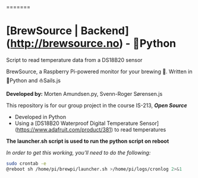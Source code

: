 =======
# [BrewSource | Backend] (http://brewsource.no) - :snake:Python
Script to read temperature data from a DS18B20 sensor

BrewSource, a Raspberry Pi-powered monitor for your brewing :beers:. Written in :snake:Python and :sailboat:Sails.js

**Developed by:** Morten Amundsen.py, Svenn-Roger Sørensen.js

This repository is for our group project in the course IS-213, **_Open Source_**

- Developed in Python
- Using a [DS18B20 Waterproof Digital Temperature Sensor] (https://www.adafruit.com/product/381) to read temperatures

**The launcher.sh script is used to run the python script on reboot**

_In order to get this working, you'll need to do the following:_
```sh
sudo crontab -e
@reboot sh /home/pi/brewpi/launcher.sh >/home/pi/logs/cronlog 2>&1
```
